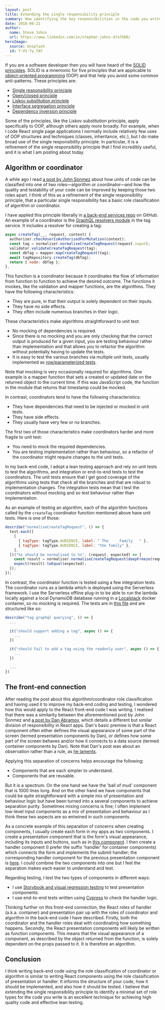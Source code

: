 ```yaml
---
layout: post
title: Extending the single responsibility principle
summary: How identifying the key responsibilities in the code you write can lead to higher quality code.
date: 2018-08-21
author:
  name: Steve Johns
  url: https://www.linkedin.com/in/stephen-johns-47a7568/
heroImage:
  source: Unsplash
  id: T-VS-7y_fAY
---
```


If you are a software developer then you will have heard of the [SOLID principles](https://en.wikipedia.org/wiki/SOLID). SOLID is a mnemonic for five principles that are applicable to [object-oriented programming](https://en.wikipedia.org/wiki/Object-oriented_programming) (OOP) and that help you avoid some common anti-patterns. These principles are:

- [Single responsibility principle](https://en.wikipedia.org/wiki/Single_responsibility_principle)
- [Open/closed principle](https://en.wikipedia.org/wiki/Open/closed_principle)
- [Liskov substitution principle](https://en.wikipedia.org/wiki/Liskov_substitution_principle)
- [Interface segregation principle](https://en.wikipedia.org/wiki/Interface_segregation_principle)
- [Dependency inversion principle](https://en.wikipedia.org/wiki/Dependency_inversion_principle)

Some of the principles, like the Liskov substitution principle, apply specifically to OOP, although others apply more broadly. For example, when I code React single page applications I normally include relatively few uses of OOP structures and techniques (classes, inheritance, etc.), but I do make broad use of the single responsibility principle. In particular, it is a refinement of the single responsibility principle that I find incredibly useful, and it is what I am posting about today.

## Algorithm or coordinator

A while ago I read [a post by John Sonmez](https://simpleprogrammer.com/there-are-only-two-roles-of-code/) about how units of code can be classified into one of two roles&#8212;algorithm or coordinator&#8212;and how the quality and testability of your code can be improved by keeping those two roles apart. I think of this as a refinement of the single responsibility principle, that a particular single responsibility has a basic role classification of algorithm or coordinator.

I have applied this principle liberally in [a back-end services repo](https://github.com/stevejay/artfullylondon-api) on GitHub. An example of a coordinator is the [GraphQL resolvers module](https://github.com/stevejay/artfullylondon-api/blob/master/tag-service/src/resolvers.js) in the tag service. It includes a resolver for creating a tag:

```js
async createTag(__, request, context) {
  authorizer.checkUserIsAuthorizedForMutation(context);
  const tag = normaliser.normaliseCreateTagRequest(request.input);
  validator.validateCreateTagRequest(tag);
  const dbTag = mapper.mapCreateTagRequest(tag);
  await tagRepository.createTag(dbTag);
  return { node: dbTag };
},
```

This function is a coordinator because it coordinates the flow of information from function to function to achieve the desired outcome. The functions it invokes, like the validation and mapper functions, are the algorithms. They have the following characteristics:

- They are pure, in that their output is solely dependent on their inputs.
- They have no side effects.
- They often include numerous branches in their logic.

These characteristics make algorithms straightforward to unit test:

- No mocking of dependencies is required.
- Since there is no mocking and you are only checking that the correct output is produced for a given input, you are testing behaviour rather than implementation and that allows you to refactor the algorithm without potentially having to update the tests.
- It is easy to test the various branches via multiple unit tests, usually implemented as [row/parameterized tests](https://www.rhyous.com/2015/05/07/row-tests-or-paramerterized-tests-nunit/).

Note that mocking is very occasionally required for algorithms. One example is a mapper function that sets a created or updated date on the returned object to the current time. If this was JavaScript code, the function in the module that returns that timestamp could be mocked.

In contrast, coordinators tend to have the following characteristics:

- They have dependencies that need to be injected or mocked in unit tests.
- They have side effects.
- They usually have very few or no branches.

The first two of those characteristics make coordinators harder and more fragile to unit test:

- You need to mock the required dependencies.
- You are testing implementation rather than behaviour, so a refactor of the coordinator might require changes to the unit tests.

In my back-end code, I adopt a lean testing approach and rely on unit tests to test the algorithms, and integration or end-to-end tests to test the coordinators. The unit tests ensure that I get good coverage of the algorithms using tests that check all the branches and that are robust to implementation changes. The integration tests mean that I test the coordinators without mocking and so test behaviour rather than implementation.

As an example of testing an algorithm, each of the algorithm functions called by the `createTag` coordinator function mentioned above have unit tests. Here is one of those:

```js
describe("normaliseCreateTagRequest", () => {
  test.each([
    [
      { tagType: tagType.AUDIENCE, label: " The     Family   " },
      { tagType: tagType.AUDIENCE, label: "the family" },
    ],
  ])("%s should be normalised to %s", (request, expected) => {
    const result = normaliser.normaliseCreateTagRequest(deepFreeze(request));
    expect(result).toEqual(expected);
  });
});
```

In contrast, the coordinator function is tested using a few integration tests. The coordinator runs as a lambda which is deployed using the Serverless framework. I use the Serverless offline plug-in to be able to run the lambda locally against a local DynamoDB database running in a [Localstack](https://github.com/localstack/localstack) docker container, so no mocking is required. The tests are in [this file](https://github.com/stevejay/artfullylondon-api/blob/master/tag-service/tests/integration/tag-graphql-mutation.test.js) and are structured like so:

```js
describe("tag graphql querying", () => {
  ...

  it("should support adding a tag", async () => {
    ...
  })

  it("should fail to add a tag using the readonly user", async () => {
    ...
  })

  ...
})
```

## The front-end connection

After reading the post about this algorithm/coordinator role classification and having used it to improve my back-end coding and testing, I wondered how this would apply to the React front-end code I was writing. I realised that there was a similarity between the aforementioned post by John Sonmez and [a post by Dan Abramov](https://medium.com/@dan_abramov/smart-and-dumb-components-7ca2f9a7c7d0), which details a different but similar division of responsibility in React apps. Dan's basic premise is that a React component often either defines the visual appearance of some part of the screen (termed presentation components by Dan), or defines how some part of the screen behaves and/or how it connects to a data source (termed container components by Dan). Note that Dan's post was about an observation rather than a rule, as [he laments](https://twitter.com/dan_abramov/status/802569801906475008).

Applying this separation of concerns helps encourage the following:

- Components that are each simpler to understand.
- Components that are reusable.

But it is a spectrum. On the one hand we have the 'ball of mud' component that is 1000 lines long. And on the other hand we have components that could be quite straightforward with a simple mix of presentation and behaviour logic but have been turned into a several components to achieve separation purity. Sometimes mixing concerns is fine; I often implement low-level input components as a mix of presentation and behaviour as I think these two aspects are so entwined in such components.

As a concrete example of this separation of concerns when creating components, I usually create each form in my apps as two components. I create a presentation component that is the form's visual appearance, including its inputs and buttons, such as in [this component](https://github.com/stevejay/artfullylondon-web-admin/blob/master/src/modules/auth/components/login-form.jsx). I then create a handler component (I prefer the suffix 'handler' for container components) which connects the form and implements the submit handler; the corresponding handler component for the previous presentation component is [here](https://github.com/stevejay/artfullylondon-web-admin/blob/master/src/modules/auth/components/login-form-handler.jsx). I could combine the two components into one but I feel the separation makes each easier to understand and test.

Regarding testing, I test the two types of components in different ways:

- I use [Storybook and visual regression testing](/blog/posts/2018/08/19/adding-visual-regression-testing-to-a-react-app) to test presentation components.
- I use end-to-end tests written using [Cypress](https://www.cypress.io/) to check the handler logic.

Thinking further on this front-end connection, the React roles of handler (a.k.a. container) and presentation pair up with the roles of coordinator and algorithm in the back-end code I have described. Firstly, both the coordinator and the handler roles deal with coordinating how something happens. Secondly, the React presentation components will likely be written as function components. This means that the visual appearance of a component, as described by the object returned from the function, is solely dependent on the props passed to it. It is therefore an algorithm.

## Conclusion

I think writing back-end code using the role classification of coordinator or algorithm is similar to writing React components using the role classification of presentation or handler. It informs the structure of your code, how it should be implemented, and also how it should be tested. I believe that extending the single responsibility principle to identify a minimal set of role types for the code you write is an excellent technique for achieving high quality code and effective lean testing.
